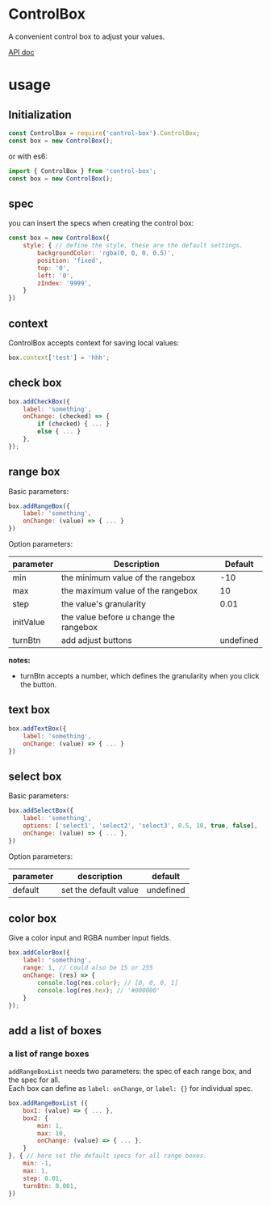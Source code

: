 # ControlBox
A convenient control box to adjust your values.

[API doc](https://necolo.github.io/ControlBox/modules/_main_.html)

# usage

## Initialization 
```js
const ControlBox = require('control-box').ControlBox;
const box = new ControlBox();
```

or with es6:
```js
import { ControlBox } from 'control-box';
const box = new ControlBox();
```

## spec
you can insert the specs when creating the control box:
```js
const box = new ControlBox({
    style: { // define the style, these are the default settings.
        backgroundColor: 'rgba(0, 0, 0, 0.5)',
        position: 'fixed',
        top: '0',
        left: '0',
        zIndex: '9999',
    }
})
```

## context
ControlBox accepts context for saving local values:
```js
box.context['test'] = 'hhh';
```

## check box
```javascript
box.addCheckBox({
    label: 'something',
    onChange: (checked) => {
        if (checked) { ... }
        else { ... }
    },
});
```

## range box

Basic parameters:
```js
box.addRangeBox({
    label: 'something',
    onChange: (value) => { ... }
})
```
Option parameters:

parameter | Description | Default
--- | --- | ---
min | the minimum value of the rangebox | -10
max | the maximum value of the rangebox | 10
step | the value's granularity | 0.01
initValue | the value before u change the rangebox |  
turnBtn | add adjust buttons | undefined 

**notes:**
- turnBtn accepts a number, which defines the granularity when you click the button. 

## text box
```js
box.addTextBox({
    label: 'something',
    onChange: (value) => { ... }
})
```

## select box
Basic parameters:
```js
box.addSelectBox({
    label: 'something',
    options: ['select1', 'select2', 'select3', 0.5, 10, true, false],
    onChange: (value) => { ... },
})
```

Option parameters:

parameter | description | default
--- | --- | ---
default | set the default value | undefined

## color box
Give a color input and RGBA number input fields.
```js
box.addColorBox({
    label: 'something',
    range: 1, // could also be 15 or 255
    onChange: (res) => {
        console.log(res.color); // [0, 0, 0, 1]
        console.log(res.hex); // '#000000'
    }
});
```

## add a list of boxes

### a list of range boxes

`addRangeBoxList` needs two parameters: the spec of each range box, and the spec for all.  
Each box can define as `label: onChange`, or `label: {}` for individual spec. 

```js
box.addRangeBoxList ({
    box1: (value) => { ... },
    box2: {
        min: 1,
        max: 10,
        onChange: (value) => { ... },
    }
}, { // here set the default specs for all range boxes.
    min: -1,
    max: 1,
    step: 0.01,
    turnBtn: 0.001,
})
```
